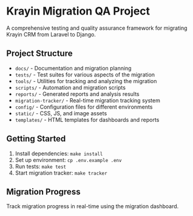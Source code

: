# Krayin Migration QA Project

A comprehensive testing and quality assurance framework for migrating Krayin CRM from Laravel to Django.

## Project Structure

- `docs/` - Documentation and migration planning
- `tests/` - Test suites for various aspects of the migration
- `tools/` - Utilities for tracking and analyzing the migration
- `scripts/` - Automation and migration scripts
- `reports/` - Generated reports and analysis results
- `migration-tracker/` - Real-time migration tracking system
- `config/` - Configuration files for different environments
- `static/` - CSS, JS, and image assets
- `templates/` - HTML templates for dashboards and reports

## Getting Started

1. Install dependencies: `make install`
2. Set up environment: `cp .env.example .env`
3. Run tests: `make test`
4. Start migration tracker: `make tracker`

## Migration Progress

Track migration progress in real-time using the migration dashboard.
